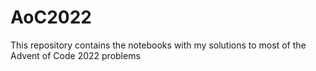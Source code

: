 # AoC2022
This repository contains the notebooks with my solutions to most of the Advent of Code 2022 problems

